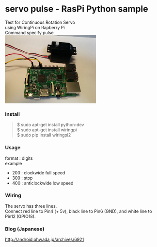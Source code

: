 # servo pulse - RasPi Python sample

Test for Continuous Rotation Servo <br/>
using WiringPi on Rapberry Pi <br/>
Command specify pulse <br>
<img src="https://github.com/FabLabKannai/RaspiStudy/blob/master/4_python/docs/raspi_servo.jpg" width="300" /> <br/>

### Install
> $ sudo apt-get install python-dev <br/>
> $ sudo apt-get install wiringpi <br/>
> $ sudo pip install wiringpi2 <br/>

### Usage
format : digits <br>
example <br>
- 200 : clockwide full speed <br>
- 300 : stop <br>
- 400 : anticlockwide low speed <br>

### Wiring
The servo has three lines. <br/>
Connect red line to Pin4 (+ 5v), black line to Pin6 (GND), and white line to Pin12 (GPIO18). <br/>

### Blog (Japanese)
http://android.ohwada.jp/archives/6921
